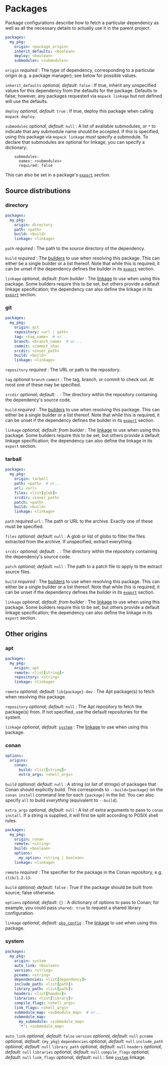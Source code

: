 # Packages

Package configurations describe how to fetch a particular dependency as well as
all the necessary details to actually use it in the parent project.

```yaml
packages:
  my_pkg:
    origin: <package_origin>
    inherit_defaults: <boolean>
    deploy: <boolean>
    submodules: <submodules>
```

`origin` <span class="subtitle">*required*</span>
: The type of dependency, corresponding to a particular origin (e.g. a package
  manager); see below for possible values.

`inherit_defaults` <span class="subtitle">*optional, default*: `false`</span>
: If true, inherit any unspecified values for this dependency from the defaults
  for the package. Defaults to false; however, any packages requested via
  `mopack linkage` but not defined will use the defaults.

`deploy` <span class="subtitle">*optional, default*: `true`</span>
: If true, deploy this package when calling `mopack deploy`.

`submodules` <span class="subtitle">*optional, default*: `null`</span>
: A list of available submodules, or `*` to indicate that any submodule name
  should be accepted. If this is specified, using this package via `mopack
  linkage` *must* specify a submodule. To declare that submodules are optional for
  linkage, you can specify a dictionary:

        submodules:
          names: <submodules>
          required: false

  This can also be set in a package's [`export`](file-structure.md#exports)
  section.

## Source distributions

### directory

```yaml
packages:
  my_pkg:
    origin: directory
    path: <path>
    build: <build>
    linkage: <linkage>
```

`path` <span class="subtitle">*required*</span>
: The path to the source directory of the dependency.

`build` <span class="subtitle">*required*</span>
: The [builders](builders.md) to use when resolving this package. This can
  either be a single builder or a list thereof. Note that while this is
  required, it can be unset if the dependency defines the builder in its
  [`export`](file-structure.md#exports) section.

`linkage` <span class="subtitle">*optional, default*: *from builder*</span>
: The [linkage](linkage.md) to use when using this package. Some builders require
  this to be set, but others provide a default linkage specification; the
  dependency can also define the linkage in its
  [`export`](file-structure.md#exports) section.

### git

```yaml
packages:
  my_pkg:
    origin: git
    repository: <url | path>
    tag: <tag_name>  # or...
    branch: <branch_name>  # or...
    commit: <commit_sha>
    srcdir: <inner_path>
    build: <build>
    linkage: <linkage>
```

`repository` <span class="subtitle">*required*</span>
: The URL or path to the repository.

`tag` <span class="subtitle">*optional*</span>
`branch`
`commit`
: The tag, branch, or commit to check out. At most one of these may be
  specified.

`srcdir` <span class="subtitle">*optional; default:* `.`</span>
: The directory within the repository containing the dependency's source code.

`build` <span class="subtitle">*required*</span>
: The [builders](builders.md) to use when resolving this package. This can
  either be a single builder or a list thereof. Note that while this is
  required, it can be unset if the dependency defines the builder in its
  [`export`](file-structure.md#exports) section.

`linkage` <span class="subtitle">*optional, default: from builder*</span>
: The [linkage](linkage.md) to use when using this package. Some builders require
  this to be set, but others provide a default linkage specification; the
  dependency can also define the linkage in its `export` section.

### tarball

```yaml
packages:
  my_pkg:
    origin: tarball
    path: <path>  # or...
    url: <url>
    files: <list[glob]>
    srcdir: <inner_path>
    patch: <path>
    build: <build>
    linkage: <linkage>
```

`path` <span class="subtitle">*required*</span>
`url`
: The path or URL to the archive. Exactly one of these must be specified.

`files` <span class="subtitle">*optional; default:* `null`</span>
: A glob or list of globs to filter the files extracted from the archive. If
  unspecified, extract everything.

`srcdir` <span class="subtitle">*optional; default:* `.`</span>
: The directory within the repository containing the dependency's source code.

`patch` <span class="subtitle">*optional; default:* `null`</span>
: The path to a patch file to apply to the extract source files.

`build` <span class="subtitle">*required*</span>
: The [builders](builders.md) to use when resolving this package. This can
  either be a single builder or a list thereof. Note that while this is
  required, it can be unset if the dependency defines the builder in its
  [`export`](file-structure.md#exports) section.

`linkage` <span class="subtitle">*optional, default: from builder*</span>
: The [linkage](linkage.md) to use when using this package. Some builders require
  this to be set, but others provide a default linkage specification; the
  dependency can also define the linkage in its `export` section.

## Other origins

### apt

```yaml
packages:
  my_pkg:
    origin: apt
    remote: <list[string]>
    repository: <string>
    linkage: <linkage>
```

`remote` <span class="subtitle">*optional; default:* `lib{package}-dev`</span>
: The Apt package(s) to fetch when resolving this package.

`repository` <span class="subtitle">*optional; default:* `null`</span>
: The Apt repository to fetch the package(s) from. If not specified, use the
  default repositories for the system.

`linkage` <span class="subtitle">*optional, default:* [`system`](linkage.md#system)</span>
: The [linkage](linkage.md) to use when using this package.

### conan

```yaml
options:
  origins:
    conan:
      build: <list[string]>
      extra_args: <shell_args>
```

`build` <span class="subtitle">*optional; default:* `null`</span>
: A string (or list of strings) of packages that Conan should explicitly build.
  This corresponds to `--build={package}` on the `conan install` command line
  for each `{package}` in the list. You can also specify `all` to build
  *everything* (equivalent to `--build`).

`extra_args` <span class="subtitle">*optional, default*: `null`</span>
: A list of extra arguments to pass to `conan install`. If a string is supplied,
  it will first be split according to POSIX shell rules.

```yaml
packages:
  my_pkg:
    origin: conan
    remote: <string>
    build: <boolean>
    options:
      my_option: <string | boolean>
    linkage: <linkage>
```

`remote` <span class="subtitle">*required*</span>
: The specifier for the package in the Conan repository, e.g. `zlib/1.2.13`.

`build` <span class="subtitle">*optional; default:* `false`</span>
: True if the package should be built from source; false otherwise.

`options` <span class="subtitle">*optional; default:* `{}`</span>
: A dictionary of options to pass to Conan; for example, you could pass
  `shared: true` to request a shared library configuration.

`linkage` <span class="subtitle">*optional, default:* [`pkg_config`](linkage.md#pkg_config)</span>
: The [linkage](linkage.md) to use when using this package.

### system

```yaml
packages:
  my_pkg:
    origin: system
    auto_link: <boolean>
    version: <string>
    pcname: <string>
    dependencies: <list[dependency]>
    include_path: <list[path]>
    library_path: <list[path]>
    headers: <list[header]>
    libraries: <list[library]>
    compile_flags: <shell_args>
    link_flags: <shell_args>
    submodule_map: <submodule_map>  # or...
    submodule_map:
      my_submodule: <submodule_map>
      '*': <submodule_map>
```

`auto_link` <span class="subtitle">*optional, default*: `false`</span>
`version` <span class="subtitle">*optional, default*: `null`</span>
`pcname` <span class="subtitle">*optional, default*: `{my_pkg}`</span>
`dependencies` <span class="subtitle">*optional, default*: `null`</span>
`include_path` <span class="subtitle">*optional, default*: `null`</span>
`library_path` <span class="subtitle">*optional, default*: `null`</span>
`headers` <span class="subtitle">*optional, default*: `null`</span>
`libraries` <span class="subtitle">*optional, default*: `null`</span>
`compile_flags` <span class="subtitle">*optional, default*: `null`</span>
`link_flags` <span class="subtitle">*optional, default*: `null`</span>
: See [`system`](linkage.md#pathsystem) linkage.

